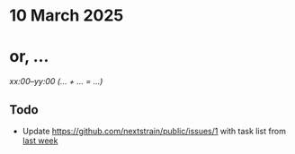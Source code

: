# 10 March 2025
# or, …

_xx:00–yy:00 (… + … = …)_

## Todo

- Update <https://github.com/nextstrain/public/issues/1> with task list from
  [last week](2025-03-06.md)
